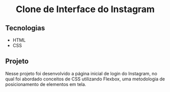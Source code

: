 <h1 align="center"> Clone de Interface do Instagram </h1>



## Tecnologias
- HTML
- CSS

## Projeto

Nesse projeto foi desenvolvido a página inicial de login do Instagram, no qual foi abordado conceitos de CSS utilizando Flexbox, uma metodologia de posicionamento de elementos em tela.


